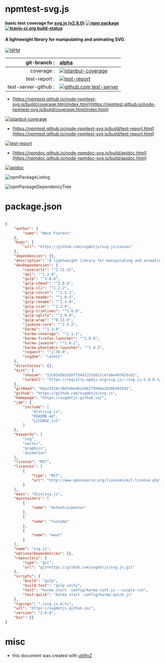 # npmtest-svg.js

#### basic test coverage for  [svg.js (v2.6.0)](https://svgdotjs.github.io/)  [![npm package](https://img.shields.io/npm/v/npmtest-svg.js.svg?style=flat-square)](https://www.npmjs.org/package/npmtest-svg.js) [![travis-ci.org build-status](https://api.travis-ci.org/npmtest/node-npmtest-svg.js.svg)](https://travis-ci.org/npmtest/node-npmtest-svg.js)

#### A lightweight library for manipulating and animating SVG.

[![NPM](https://nodei.co/npm/svg.js.png?downloads=true&downloadRank=true&stars=true)](https://www.npmjs.com/package/svg.js)

| git-branch : | [alpha](https://github.com/npmtest/node-npmtest-svg.js/tree/alpha)|
|--:|:--|
| coverage : | [![istanbul-coverage](https://npmtest.github.io/node-npmtest-svg.js/build/coverage.badge.svg)](https://npmtest.github.io/node-npmtest-svg.js/build/coverage.html/index.html)|
| test-report : | [![test-report](https://npmtest.github.io/node-npmtest-svg.js/build/test-report.badge.svg)](https://npmtest.github.io/node-npmtest-svg.js/build/test-report.html)|
| test-server-github : | [![github.com test-server](https://npmtest.github.io/node-npmtest-svg.js/GitHub-Mark-32px.png)](https://npmtest.github.io/node-npmtest-svg.js/build/app/index.html) | | build-artifacts : | [![build-artifacts](https://npmtest.github.io/node-npmtest-svg.js/glyphicons_144_folder_open.png)](https://github.com/npmtest/node-npmtest-svg.js/tree/gh-pages/build)|

- [https://npmtest.github.io/node-npmtest-svg.js/build/coverage.html/index.html](https://npmtest.github.io/node-npmtest-svg.js/build/coverage.html/index.html)

[![istanbul-coverage](https://npmtest.github.io/node-npmtest-svg.js/build/screenCapture.buildCi.browser.%252Ftmp%252Fbuild%252Fcoverage.lib.html.png)](https://npmtest.github.io/node-npmtest-svg.js/build/coverage.html/index.html)

- [https://npmtest.github.io/node-npmtest-svg.js/build/test-report.html](https://npmtest.github.io/node-npmtest-svg.js/build/test-report.html)

[![test-report](https://npmtest.github.io/node-npmtest-svg.js/build/screenCapture.buildCi.browser.%252Ftmp%252Fbuild%252Ftest-report.html.png)](https://npmtest.github.io/node-npmtest-svg.js/build/test-report.html)

- [https://npmdoc.github.io/node-npmdoc-svg.js/build/apidoc.html](https://npmdoc.github.io/node-npmdoc-svg.js/build/apidoc.html)

[![apidoc](https://npmdoc.github.io/node-npmdoc-svg.js/build/screenCapture.buildCi.browser.%252Ftmp%252Fbuild%252Fapidoc.html.png)](https://npmdoc.github.io/node-npmdoc-svg.js/build/apidoc.html)

![npmPackageListing](https://npmtest.github.io/node-npmtest-svg.js/build/screenCapture.npmPackageListing.svg)

![npmPackageDependencyTree](https://npmtest.github.io/node-npmtest-svg.js/build/screenCapture.npmPackageDependencyTree.svg)



# package.json

```json

{
    "author": {
        "name": "Wout Fierens"
    },
    "bugs": {
        "url": "https://github.com/svgdotjs/svg.js/issues"
    },
    "dependencies": {},
    "description": "A lightweight library for manipulating and animating SVG.",
    "devDependencies": {
        "coveralls": "^2.11.15",
        "del": "^2.2.0",
        "gulp": "^3.8.6",
        "gulp-chmod": "^2.0.0",
        "gulp-cli": "^1.2.2",
        "gulp-concat": "^2.3.3",
        "gulp-header": "^1.0.5",
        "gulp-rename": "^1.2.0",
        "gulp-size": "^2.1.0",
        "gulp-trimlines": "^1.0.0",
        "gulp-uglify": "^2.0.0",
        "gulp-wrap": "^0.13.0",
        "jasmine-core": "^2.5.2",
        "karma": "^1.3.0",
        "karma-coverage": "^1.1.1",
        "karma-firefox-launcher": "^1.0.0",
        "karma-jasmine": "^1.0.2",
        "karma-phantomjs-launcher": "^1.0.2",
        "request": "^2.78.0",
        "svgdom": "latest"
    },
    "directories": {},
    "dist": {
        "shasum": "13c01e5b2d267734d12531621cefabe49742dcb2",
        "tarball": "https://registry.npmjs.org/svg.js/-/svg.js-2.6.0.tgz"
    },
    "gitHead": "04e21b18c30d546ed6a16b279504a2b58b503541",
    "github": "https://github.com/svgdotjs/svg.js",
    "homepage": "https://svgdotjs.github.io/",
    "jam": {
        "include": [
            "dist/svg.js",
            "README.md",
            "LICENSE.txt"
        ]
    },
    "keywords": [
        "svg",
        "vector",
        "graphics",
        "animation"
    ],
    "license": "MIT",
    "licenses": [
        {
            "type": "MIT",
            "url": "http://www.opensource.org/licenses/mit-license.php"
        }
    ],
    "main": "dist/svg.js",
    "maintainers": [
        {
            "name": "dotnetcarpenter"
        },
        {
            "name": "fuzzyma"
        },
        {
            "name": "wout"
        }
    ],
    "name": "svg.js",
    "optionalDependencies": {},
    "repository": {
        "type": "git",
        "url": "git+https://github.com/svgdotjs/svg.js.git"
    },
    "scripts": {
        "build": "gulp",
        "build:test": "gulp unify",
        "test": "karma start .config/karma.conf.js --single-run",
        "test:quick": "karma start .config/karma.quick.js"
    },
    "typings": "./svg.js.d.ts",
    "url": "https://svgdotjs.github.io/",
    "version": "2.6.0",
    "bin": {}
}
```



# misc
- this document was created with [utility2](https://github.com/kaizhu256/node-utility2)
